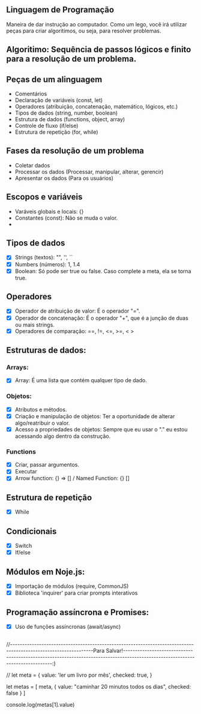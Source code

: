 ## Linguagem de Programação

Maneira de dar instrução ao computador.
Como um lego, você irá utilizar peças para criar algoritimos, ou seja, para resolver problemas.

## Algoritimo: Sequência de passos lógicos e finito para a resolução de um problema.

## Peças de um alinguagem

- Comentários
- Declaração de variáveis (const, let)
- Operadores (atribuição, concatenação, matemático, lógicos, etc.)
- Tipos de dados (string, number, boolean)
- Estrutura de dados (functions, object, array)
- Controle de fluxo (if/else)
- Estrutura de repetição (for, while)

## Fases da resolução de um problema

- Coletar dados
- Processar os dados (Processar, manipular, alterar, gerencir)
- Apresentar os dados (Para os usuários)

## Escopos e variáveis

- Varáveis globais e locais: {}
- Constantes (const): Não se muda o valor.
- 

## Tipos de dados

- [x] Strings (textos): "", '', ``
- [x] Numbers (números): 1, 1.4
- [x] Boolean: Só pode ser true ou false. Caso complete a meta, ela se torna true.

## Operadores

- [x] Operador de atribuição de valor: É o operador "=".
- [x] Operador de concatenação: É o operador "+", que é a junção de duas ou mais strings.
- [x] Operadores de comparação: ==, !=, <=, >=, < >

## Estruturas de dados:

### Arrays:

- [x] Array: É uma lista que contém qualquer tipo de dado.

### Objetos:

- [x] Atributos e métodos.
- [x] Criação e manipulação de objetos: Ter a oportunidade de alterar algo/reatribuir o valor.
- [x] Acesso a propriedades de objetos: Sempre que eu usar o "." eu estou acessando algo dentro da construção.

### Functions

- [x] Criar, passar argumentos.
- [x] Executar
- [x] Arrow function: {} => [] / Named Function: {} []

## Estrutura de repetição

- [x] While

## Condicionais

- [x] Switch
- [x] If/else

## Módulos em Noje.js:

- [x] Importação de módulos (require, CommonJS)
- [x] Biblioteca 'inquirer' para criar prompts interativos

## Programação assíncrona e Promises:

- [x] Uso de funções assíncronas (await/async)

##


//----------------------------------------------------------------------------------------------------------------Para Salvar!------------------------------------------------------------------------------------------------------------------------------:)

// let meta = {
    value: 'ler um livro por mês',
    checked: true,
}

let metas = [
    meta,
    {
        value: "caminhar 20 minutos todos os dias",
        checked: false
    }
]

console.log(metas[1].value)